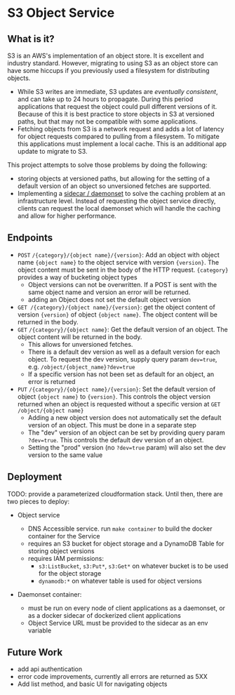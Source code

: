 # S3 Object Service
## What is it?
S3 is an AWS's implementation of an object store. It is excellent and industry standard. However, migrating to using S3 as an object store can have some hiccups if you previously used a filesystem for distributing objects.

- While S3 writes are immediate, S3 updates are _eventually consistent_, and can take up to 24 hours to propagate. During this period applications that request the object could pull different versions of it. Because of this it is best practice to store objects in S3 at versioned paths, but that may not be compatible with some applications.
- Fetching objects from S3 is a network request and adds a lot of latency for object requests compared to pulling from a filesystem. To mitigate this applications must implement a local cache. This is an additional app update to migrate to S3.

This project attempts to solve those problems by doing the following:
- storing objects at versioned paths, but allowing for the setting of a default version of an object so unversioned fetches are supported.
- Implementing a [sidecar / daemonset](https://github.com/fwwieffering/s3-object-cache/blob/master/sidecar) to solve the caching problem at an infrastructure level. Instead of requesting the object service directly, clients can request the local daemonset which will handle the caching and allow for higher performance.

## Endpoints
- `POST` `/{category}/{object name}/{version}`: Add an object with object name `{object name}` to the object service with version `{version}`. The object content must be sent in the body of the HTTP request. `{category}` provides a way of bucketing object types
  - Object versions can not be overwritten. If a POST is sent with the same object name and version an error will be returned.
  - adding an Object does not set the default object version
- `GET /{category}/{object name}/{version}`: get the object content of version `{version}` of object `{object name}`. The object content will be returned in the body.
- `GET` `/{category}/{object name}`: Get the default version of an object. The object content will be returned in the body.
  - This allows for unversioned fetches.
  - There is a default dev version as well as a default version for each object. To request the dev version, supply query param `dev=true`, e.g. `/object/{object_name}?dev=true`
  - If a specific version has not been set as default for an object, an error is returned
- `PUT` `/{category}/{object name}/{version}`: Set the default version of object `{object name}` to `{version}`. This controls the object version returned when an object is requested without a specific version at `GET /object/{object name}`
  - Adding a new object version does not automatically set the default version of an object. This must be done in a separate step
  - The "dev" version of an object can be set by providing query param `?dev=true`. This controls the default dev version of an object.
  - Setting the "prod" version (no `?dev=true` param) will also set the dev version to the same value


## Deployment
TODO: provide a parameterized cloudformation stack. Until then, there are two pieces to deploy:

- Object service
  - DNS Accessible service. run `make container` to build the docker container for the Service
  - requires an S3 bucket for object storage and a DynamoDB Table for storing object versions
  - requires IAM permissions:
    - `s3:ListBucket`, `s3:Put*`, `s3:Get*` on whatever bucket is to be used for the object storage
    - `dynamodb:*` on whatever table is used for object versions

- Daemonset container:
  - must be run on every node of client applications as a daemonset, or as a docker sidecar of dockerized client applications
  - Object Service URL must be provided to the sidecar as an env variable

## Future Work
- add api authentication
- error code improvements, currently all errors are returned as 5XX
- Add list method, and basic UI for navigating objects
